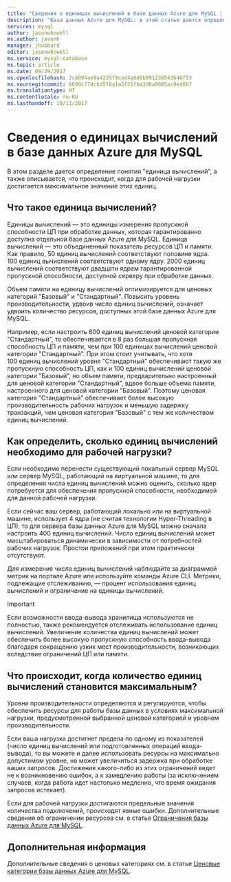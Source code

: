 ```yaml
---
title: "Сведения о единицах вычислений в базе данных Azure для MySQL | Документы Майкрософт"
description: "База данных Azure для MySQL: в этой статье дается определение понятия \"единица вычислений\", а также описывается, что происходит, когда для рабочей нагрузки достигается максимальное значение этих единиц."
services: mysql
author: jasonwhowell
ms.author: jasonh
manager: jhubbard
editor: jasonwhowell
ms.service: mysql-database
ms.topic: article
ms.date: 09/29/2017
ms.openlocfilehash: 2c4894ae9a4235f9ced4a8d9b991238543646f53
ms.sourcegitcommit: 6699c77dcbd5f8a1a2f21fba3d0a0005ac9ed6b7
ms.translationtype: HT
ms.contentlocale: ru-RU
ms.lasthandoff: 10/11/2017
---
```

# <a name="explaining-compute-units-in-azure-database-for-mysql"></a>Сведения о единицах вычислений в базе данных Azure для MySQL
В этом разделе дается определение понятия "единица вычислений", а также описывается, что происходит, когда для рабочей нагрузки достигается максимальное значение этих единиц.

## <a name="what-are-compute-units"></a>Что такое единица вычислений?
Единицы вычислений — это единицы измерения пропускной способности ЦП при обработке данных, которая гарантированно доступна отдельной базе данных Azure для MySQL. Единица вычислений — это объединенный показатель ресурсов ЦП и памяти. Как правило, 50 единиц вычислений соответствуют половине ядра. 100 единиц вычислений соответствуют одному ядру. 2000 единиц вычислений соответствуют двадцати ядрам гарантированной пропускной способности, доступной серверу при обработке данных.

Объем памяти на единицу вычислений оптимизируется для ценовых категорий "Базовый" и "Стандартный". Повысить уровень производительности, удвоив число единиц вычислений, означает удвоить количество ресурсов, доступных этой базе данных Azure для MySQL.

Например, если настроить 800 единиц вычислений ценовой категории "Стандартный", то обеспечивается в 8 раз большая пропускная способность ЦП и памяти, чем при 100 единицах вычислений ценовой категории "Стандартный". При этом стоит учитывать, что хотя 100 единиц вычислений уровня "Стандартный" обеспечивают такую же пропускную способность ЦП, как и 100 единиц вычислений ценовой категории "Базовый", но объем памяти, предварительно настроенный для ценовой категории "Стандартный", вдвое больше объема памяти, настроенного для ценовой категории "Базовый". Поэтому ценовая категория "Стандартный" обеспечивает более высокую производительность рабочих нагрузок и меньшую задержку транзакций, чем ценовая категория "Базовый" с тем же количеством единиц вычислений.

## <a name="how-can-i-determine-the-number-of-compute-units-needed-for-my-workload"></a>Как определить, сколько единиц вычислений необходимо для рабочей нагрузки?
Если необходимо перенести существующий локальный сервер MySQL или сервер MySQL, работающий на виртуальной машине, то для определения числа единиц вычислений можно оценить, сколько ядер потребуется для обеспечения пропускной способности, необходимой для данной рабочей нагрузки. 

Если сейчас ваш сервер, работающий локально или на виртуальной машине, использует 4 ядра (не считая технологии Hyper-Threading в ЦП), то для сервера базы данных Azure для MySQL можно сначала настроить 400 единиц вычислений. Число единиц вычислений может масштабироваться динамически в зависимости от потребностей рабочих нагрузок. Простои приложений при этом практически отсутствуют. 

Для измерения числа единиц вычислений наблюдайте за диаграммой метрик на портале Azure или используйте команды Azure CLI. Метрики, подлежащие отслеживанию, — процент использования единиц вычислений и ограничение на единицы вычислений.

>[!IMPORTANT]
> Если возможности ввода-вывода хранилища используются не полностью, также рекомендуется отслеживать использование единиц вычислений. Увеличение количества единиц вычислений может обеспечить более высокую пропускную способность ввода-вывода благодаря сокращению узких мест производительности, возникающих вследствие ограничений ЦП или памяти.

## <a name="what-happens-when-i-hit-my-maximum-compute-units"></a>Что происходит, когда количество единиц вычислений становится максимальным?
Уровни производительности определяются и регулируются, чтобы обеспечить ресурсы для работы базы данных в условиях максимальной нагрузки, предусмотренной выбранной ценовой категорией и уровнем производительности. 

Если ваша нагрузка достигнет предела по одному из показателей (число единиц вычислений или подготовленных операций ввода-вывода), то вы можете и далее использовать ресурсы на максимально допустимом уровне, но может увеличиться задержка при обработке ваших запросов. Достижение какого-либо из этих ограничений ведет не к возникновению ошибок, а к замедлению работы (за исключением случаев, когда работа идет настолько медленно, что время ожидания запросов истекает). 

Если для рабочей нагрузки достигаются предельные значения количества подключений, происходят явные ошибки. Дополнительные сведения об ограничении ресурсов см. в статье [Ограничения базы данных Azure для MySQL](concepts-limits.md).

## <a name="next-steps"></a>Дополнительная информация
Дополнительные сведения о ценовых категориях см. в статье [Ценовые категории базы данных Azure для MySQL](./concepts-service-tiers.md).
